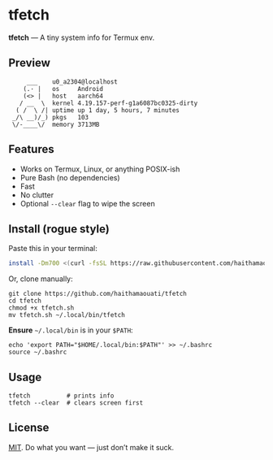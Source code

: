 # tfetch

**tfetch** — A tiny system info for Termux env.

## Preview

```
     ___    u0_a2304@localhost
    (.· |   os     Android
    (<> |   host   aarch64
   / __  \  kernel 4.19.157-perf-g1a6087bc0325-dirty
  ( /  \ /| uptime up 1 day, 5 hours, 7 minutes
 _/\ __)/_) pkgs   103
 \/-____\/  memory 3713MB
```

## Features

- Works on Termux, Linux, or anything POSIX-ish
- Pure Bash (no dependencies)
- Fast
- No clutter
- Optional `--clear` flag to wipe the screen

## Install (rogue style)

Paste this in your terminal:

```bash
install -Dm700 <(curl -fsSL https://raw.githubusercontent.com/haithamaouati/tfetch/main/tfetch.sh) ~/.local/bin/tfetch
```

Or, clone manually:
```
git clone https://github.com/haithamaouati/tfetch
cd tfetch
chmod +x tfetch.sh
mv tfetch.sh ~/.local/bin/tfetch
```

**Ensure** `~/.local/bin` is in your `$PATH`:
```
echo 'export PATH="$HOME/.local/bin:$PATH"' >> ~/.bashrc
source ~/.bashrc
```

## Usage
```
tfetch          # prints info
tfetch --clear  # clears screen first
```

## License

[MIT](LICENSE).
Do what you want — just don’t make it suck.
